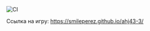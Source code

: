 ![CI](https://github.com/smileperez/ahj43-3/actions/workflows/web.yml/badge.svg)

Ссылка на игру:
https://smileperez.github.io/ahj43-3/